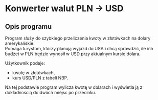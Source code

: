 # Konwerter walut PLN → USD

## Opis programu
Program służy do szybkiego przeliczenia kwoty w złotówkach na dolary amerykańskie.  
Pomaga turystom, którzy planują wyjazd do USA i chcą sprawdzić, ile ich budżet w PLN będzie wynosił w USD przy aktualnym kursie dolara.

Użytkownik podaje:
- kwotę w złotówkach,
- kurs USD/PLN z tabeli NBP.

Na tej podstawie program wylicza kwotę w dolarach i wyświetla ją z dokładnością do dwóch miejsc po przecinku.
